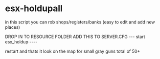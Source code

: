 # esx-holdupall
in this script you can rob shops/registers/banks (easy to edit and add new places)

DROP IN TO RESOURCE FOLDER 
ADD THIS TO SERVER.CFG   ---  start esx_holdup  ----


restart and thats it look on the map for small gray guns total of 50+ 
